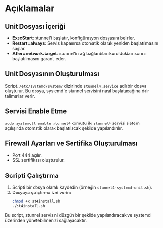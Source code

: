 # Açıklamalar

## Unit Dosyası İçeriği
- **ExecStart**: stunnel'i başlatır, konfigürasyon dosyasını belirler.  
- **Restart=always**: Servis kapanırsa otomatik olarak yeniden başlatılmasını sağlar.  
- **After=network.target**: stunnel'in ağ bağlantıları kurulduktan sonra başlatılmasını garanti eder.  

## Unit Dosyasının Oluşturulması
Script, `/etc/systemd/system/` dizininde `stunnel4.service` adlı bir dosya oluşturur. Bu dosya, systemd'e stunnel servisini nasıl başlatacağına dair talimatlar verir.

## Servisi Enable Etme
`sudo systemctl enable stunnel4` komutu ile `stunnel4` servisi sistem açılışında otomatik olarak başlatılacak şekilde yapılandırılır.

## Firewall Ayarları ve Sertifika Oluşturulması
- Port 444 açılır.  
- SSL sertifikası oluşturulur.

## Scripti Çalıştırma
1. Scripti bir dosya olarak kaydedin (örneğin `stunnel4-systemd-unit.sh`).  
2. Dosyaya çalıştırma izni verin:  
   ```bash
   chmod +x st4install.sh
   ./st4install.sh


Bu script, stunnel servisini düzgün bir şekilde yapılandıracak ve systemd üzerinden yönetebilmenizi sağlayacaktır.